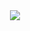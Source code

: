 <div align="center">
<img src="https://komarev.com/ghpvc/?username=jffrydsr&&style=flat-square" align="center" />
</div>  
  